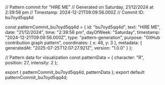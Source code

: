 // Pattern commit for "HIRE ME"
// Generated on Saturday, 21/12/2024 at 2:39:56 pm
// Timestamp: 2024-12-21T09:09:56.000Z
// Commit ID: bu7oyd5qq4d

const patternCommit_bu7oyd5qq4d = {
  id: "bu7oyd5qq4d",
  text: "HIRE ME",
  date: "21/12/2024",
  time: "2:39:56 pm",
  dayOfWeek: "Saturday",
  timestamp: "2024-12-21T09:09:56.000Z",
  type: "pattern-generation",
  purpose: "GitHub contribution graph pattern",
  coordinates: {
    x: 46,
    y: 3
  },
  metadata: {
    generatedAt: "2025-07-25T12:07:27.921Z",
    version: "1.0.0"
  }
};

// Pattern data for visualization
const patternData = {
  character: "R",
  position: 27,
  intensity: 2
};

export { patternCommit_bu7oyd5qq4d, patternData };
export default patternCommit_bu7oyd5qq4d;
